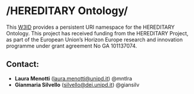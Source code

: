# /HEREDITARY Ontology/
This [W3ID](https://w3id.org) provides a persistent URI namespace for the HEREDITARY Ontology. 
This project has received funding from the HEREDITARY Project, as part of the European Union’s Horizon Europe research and innovation programme under grant agreement No GA 101137074.

## Contact:
* **Laura Menotti** (<laura.menotti@unipd.it>) @mntlra
* **Gianmaria Silvello** (<silvello@dei.unipd.it>) @giansilv